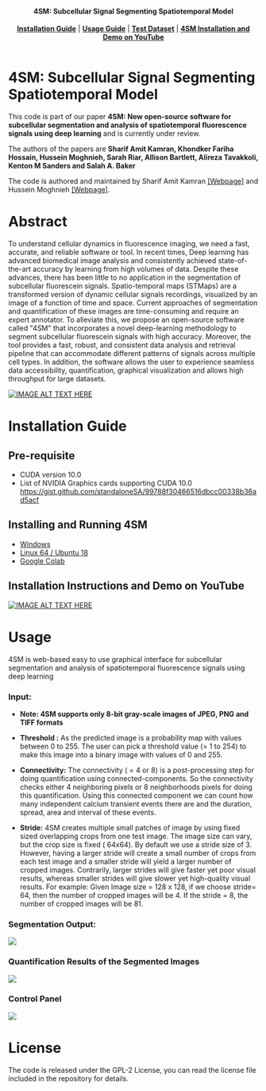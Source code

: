 <h4 align="center">
  4SM: Subcellular Signal Segmenting Spatiotemporal Model
</h4>

<div align="center">
  <a href="#installation-guide"><b>Installation Guide</b></a> |
  <a href="#usage"><b>Usage Guide</b></a> |
  <a href="https://github.com/SharifAmit/4SM/tree/main/examples/image_dataset/"><b>Test Dataset</b></a> |
  <a href="https://www.youtube.com/watch?v=t2LsQkyAGQc" target="4SM tutorial"><b>4SM Installation and Demo on YouTube</b></a>
</div>

<br/>

# 4SM: Subcellular Signal Segmenting Spatiotemporal Model

This code is part of our paper **4SM: New open-source software for subcellular segmentation and analysis of spatiotemporal fluorescence signals using deep learning** and is currently under review. 

The authors of the papers are <b>Sharif Amit Kamran, Khondker Fariha Hossain, Hussein Moghnieh, Sarah Riar, Allison Bartlett, Alireza Tavakkoli, Kenton M Sanders and Salah A. Baker</b>

The code is authored and maintained by Sharif Amit Kamran [[Webpage]](https://www.sharifamit.com/) and Hussein Moghnieh [[Webpage]](https://medium.com/@husseinmoghnie).


# Abstract

To understand cellular dynamics in fluorescence imaging, we need a fast, accurate, and reliable software or tool. In recent times, Deep learning has advanced biomedical image analysis and consistently achieved state-of-the-art accuracy by learning from high volumes of data. Despite these advances, there has been little to no application in the segmentation of subcellular fluorescein signals. Spatio-temporal maps (STMaps) are a transformed version of dynamic cellular signals recordings, visualized by an image of a function of time and space. Current approaches of segmentation and quantification of these images are time-consuming and require an expert annotator. To alleviate this, we propose an open-source software called "4SM" that incorporates a novel deep-learning methodology to segment subcellular fluorescein signals with high accuracy. Moreover, the tool provides a fast, robust, and consistent data analysis and retrieval pipeline that can accommodate different patterns of signals across multiple cell types. In addition, the software allows the user to experience seamless data accessibility, quantification, graphical visualization and allows high throughput for large datasets. 

[![IMAGE ALT TEXT HERE](docs/graphical_abstract.png)](https://www.youtube.com/watch?v=t2LsQkyAGQc)


# Installation Guide

## Pre-requisite

- CUDA version 10.0
- List of NVIDIA Graphics cards supporting CUDA 10.0
      https://gist.github.com/standaloneSA/99788f30466516dbcc00338b36ad5acf

## Installing and Running 4SM
- [Windows](docs/Windows_Installation_Guide.md)
- [Linux 64 / Ubuntu 18](docs/Ubuntu_Instllation_Guide.md)  
- [Google Colab](https://colab.research.google.com/drive/1mlmrOho8D5Cd-eqlV-aZHAYAY-EpEjmj?usp=sharing)

## Installation Instructions and Demo on YouTube
[![IMAGE ALT TEXT HERE](docs/youtube_graphical_abstract.png)](https://www.youtube.com/watch?v=t2LsQkyAGQc)


# Usage
4SM is web-based easy to use graphical interface for subcellular segmentation and analysis of spatiotemporal fluorescence signals using deep learning

### Input:
- **Note: 4SM supports only 8-bit gray-scale images of JPEG, PNG and TIFF formats**

- **Threshold :**
As the predicted image is a probability map with values between 0 to 255. The user can pick a threshold value  (= 1 to 254) to make this image into a binary image with values of 0 and 255.

- **Connectivity:**
The connectivity ( = 4 or 8)  is a post-processing step for doing quantification using connected-components. So the connectivity checks either 4 neighboring pixels or 8 neighborhoods pixels for doing this quantification. Using this connected component we can count how many independent calcium transient events there are and the duration, spread, area and interval of these events.

- **Stride:**
4SM creates multiple small patches of image by using fixed sized overlapping crops from one test image. The image size can vary, but the crop size is fixed ( 64x64). By default we use a stride size of 3. However, having a larger stride will create a small number of crops from each test image and a smaller stride will yield a larger number of cropped images. Contrarily, larger strides will give faster yet poor visual results, whereas smaller strides will give slower yet high-quality visual results.
    For example: Given Image size = 128 x 128, if we choose stride= 64, then the number of cropped images will be 4. If the stride = 8, the number of cropped images will be 81. 


### Segmentation Output:
 ![](docs/Image_Segmentation.png)  

### Quantification Results of the Segmented Images
  ![](docs/4SM_stochastic.png)  

### Control Panel
![](docs/control_panel.png)  





# License
The code is released under the GPL-2 License, you can read the license file included in the repository for details.
